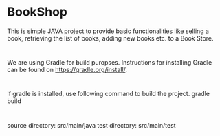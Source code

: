 # BookShop

This is simple JAVA project to provide basic functionalities like selling a book, retrieving the list of books, adding new books etc. to a Book Store.
#
We are using Gradle for build puropses. Instructions for installing Gradle can be found on https://gradle.org/install/.
#
if gradle is installed, use following command to build the project.
gradle build
#
source directory: src/main/java
test directory: src/main/test
